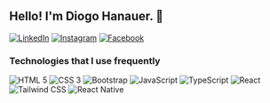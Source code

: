 ## Hello! I'm Diogo Hanauer. 🤟

[![LinkedIn](https://img.shields.io/badge/LinkedIn-0077B5?style=for-the-badge&logo=linkedin&logoColor=white)](https://www.linkedin.com/in/dihnauer/)
[![Instagram](https://img.shields.io/badge/Instagram-E4405F?style=for-the-badge&logo=instagram&logoColor=white)](https://instagram.com/dihnauer)
[![Facebook](https://img.shields.io/badge/Facebook-1877F2?style=for-the-badge&logo=facebook&logoColor=white)](https://www.facebook.com/profile.php?id=100073205281496)

### Technologies that I use frequently

<div>
  <img alt="HTML 5" src="https://img.shields.io/badge/HTML5-E34F26?style=for-the-badge&logo=html5&logoColor=white">
  <img alt="CSS 3" src="https://img.shields.io/badge/CSS3-1572B6?style=for-the-badge&logo=css3&logoColor=white">
  <img alt="Bootstrap" src="https://img.shields.io/badge/Bootstrap-563D7C?style=for-the-badge&logo=bootstrap&logoColor=white">
  <img alt="JavaScript" src="https://img.shields.io/badge/JavaScript-F7DF1E?style=for-the-badge&logo=javascript&logoColor=black">
  <img alt="TypeScript" src="https://img.shields.io/badge/TypeScript-007ACC?style=for-the-badge&logo=typescript&logoColor=white">
  <img alt="React" src="https://img.shields.io/badge/React-20232A?style=for-the-badge&logo=react&logoColor=61DAFB">
  <img alt="Tailwind CSS" src="https://img.shields.io/badge/Tailwind_CSS-38B2AC?style=for-the-badge&logo=tailwind-css&logoColor=white">
  <img alt="React Native" src="https://img.shields.io/badge/React_Native-20232A?style=for-the-badge&logo=react&logoColor=61DAFB">
</div>
